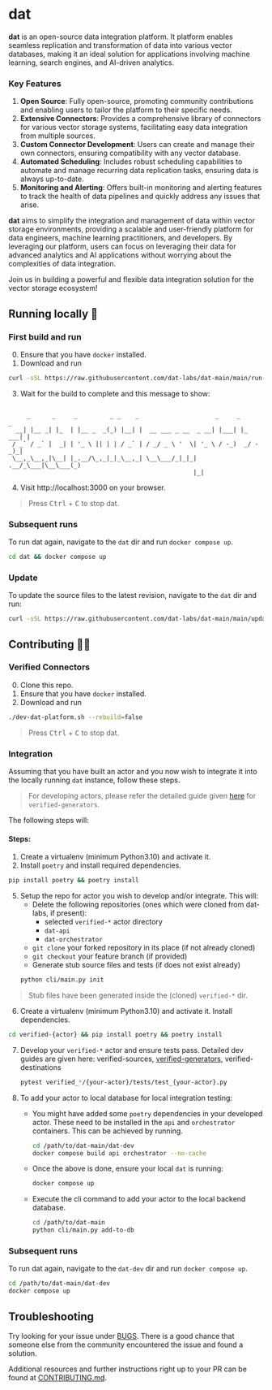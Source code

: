 # dat

**dat** is an open-source data integration platform. It platform enables seamless replication and transformation of data into various vector databases, making it an ideal solution for applications involving machine learning, search engines, and AI-driven analytics.

### Key Features

1. **Open Source**: Fully open-source, promoting community contributions and enabling users to tailor the platform to their specific needs.
2. **Extensive Connectors**: Provides a comprehensive library of connectors for various vector storage systems, facilitating easy data integration from multiple sources.
3. **Custom Connector Development**: Users can create and manage their own connectors, ensuring compatibility with any vector database.
4. **Automated Scheduling**: Includes robust scheduling capabilities to automate and manage recurring data replication tasks, ensuring data is always up-to-date.
5. **Monitoring and Alerting**: Offers built-in monitoring and alerting features to track the health of data pipelines and quickly address any issues that arise.

**dat** aims to simplify the integration and management of data within vector storage environments, providing a scalable and user-friendly platform for data engineers, machine learning practitioners, and developers. By leveraging our platform, users can focus on leveraging their data for advanced analytics and AI applications without worrying about the complexities of data integration.

Join us in building a powerful and flexible data integration solution for the vector storage ecosystem!

## Running locally 🚀
### First build and run
0. Ensure that you have `docker` installed.
1. Download and run
 ```bash
curl -sSL https://raw.githubusercontent.com/dat-labs/dat-main/main/run-dat-platform.sh | bash -s -- --rebuild=false
```
3. Wait for the build to complete and this message to show:
```text

     _      _     _         _ _    _                     _     _       _ 
  __| |__ _| |_  | |__ _  _(_) |__| |  __ ___ _ __  _ __| |___| |_ ___| |
 / _` / _` |  _| | '_ \ || | | / _` | / _/ _ \ '  \| '_ \ / -_)  _/ -_)_|
 \__,_\__,_|\__| |_.__/\_,_|_|_\__,_| \__\___/_|_|_| .__/_\___|\__\___(_)
                                                   |_|                   

```
4. Visit http://localhost:3000 on your browser.

> Press <kbd>Ctrl</kbd> + <kbd>C</kbd> to stop dat.

### Subsequent runs
To run dat again, navigate to the `dat` dir and run `docker compose up`.
```bash
cd dat && docker compose up
```

### Update
To update the source files to the latest revision, navigate to the `dat` dir and run:
```bash
curl -sSL https://raw.githubusercontent.com/dat-labs/dat-main/main/update-dat-platform.sh | bash -s --
```

## Contributing 🐱‍💻
### Verified Connectors
0. Clone this repo.
1. Ensure that you have `docker` installed.
2. Download and run
 ```bash
./dev-dat-platform.sh --rebuild=false
```

> Press <kbd>Ctrl</kbd> + <kbd>C</kbd> to stop dat.
### Integration
Assuming that you have built an actor and you now wish to integrate it into the locally running `dat` instance, follow these steps.
> For developing actors, please refer the detailed guide given [here](https://github.com/dat-labs/verified-generators/blob/main/DEV_GUIDE.md) for `verified-generators`.

The following steps will:


#### Steps:

1. Create a virtualenv (minimum Python3.10) and activate it.
2. Install `poetry` and install required dependencies.
```bash
pip install poetry && poetry install
```
5. Setup the repo for actor you wish to develop and/or integrate.
This will:
   - Delete the following repositories (ones which were cloned from dat-labs, if present):
      - selected `verified-*` actor directory
      - `dat-api`
      - `dat-orchestrator`
   - `git clone` your forked repository in its place (if not already cloned)
   - `git checkout` your feature branch (if provided)
   - Generate stub source files and tests (if does not exist already)
   ```bash
   python cli/main.py init
   ```
> Stub files have been generated inside the (cloned) `verified-*` dir. 

6. Create a virtualenv (minimum Python3.10) and activate it. Install dependencies.
```bash
cd verified-{actor} && pip install poetry && poetry install
```
7. Develop your `verified-*` actor and ensure tests pass. Detailed dev guides are given here: verified-sources, [verified-generators](https://github.com/dat-labs/verified-generators/blob/main/DEV_GUIDE.md), verified-destinations
   ```bash
   pytest verified_*/{your-actor}/tests/test_{your-actor}.py 
   ```

8. To add your actor to local database for local integration testing:
   - You might have added some `poetry` dependencies in your developed actor. These need to be installed in the `api` and `orchestrator` containers. This can be achieved by running.
      ```bash
      cd /path/to/dat-main/dat-dev
      docker compose build api orchestrator --no-cache
      ```
   - Once the above is done, ensure your local `dat` is running:
      ```bash
      docker compose up
      ```
   - Execute the cli command to add your actor to the local backend database.
      ```bash
      cd /path/to/dat-main
      python cli/main.py add-to-db
      ```



### Subsequent runs
To run dat again, navigate to the `dat-dev` dir and run `docker compose up`.
```bash
cd /path/to/dat-main/dat-dev
docker compose up
```

## Troubleshooting
Try looking for your issue under [BUGS](https://github.com/dat-labs/dat-main/issues?q=%5BBUG%5D). There is a good chance that someone else from the community encountered the issue and found a solution.


Additional resources and further instructions right up to your PR can be found at [CONTRIBUTING.md](https://github.com/dat-labs/dat-main/blob/main/CONTRIBUTING.md).